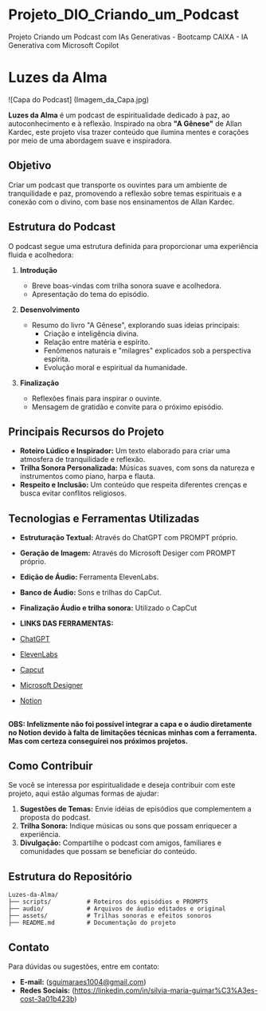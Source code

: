 # Projeto_DIO_Criando_um_Podcast
Projeto Criando um Podcast com IAs Generativas - Bootcamp CAIXA - IA Generativa com Microsoft Copilot
# Luzes da Alma

![Capa do Podcast]
(Imagem_da_Capa.jpg)

**Luzes da Alma** é um podcast de espiritualidade dedicado à paz, ao autoconhecimento e à reflexão. Inspirado na obra **"A Gênese"** de Allan Kardec, este projeto visa trazer conteúdo que ilumina mentes e corações por meio de uma abordagem suave e inspiradora.

## Objetivo

Criar um podcast que transporte os ouvintes para um ambiente de tranquilidade e paz, promovendo a reflexão sobre temas espirituais e a conexão com o divino, com base nos ensinamentos de Allan Kardec.

## Estrutura do Podcast

O podcast segue uma estrutura definida para proporcionar uma experiência fluida e acolhedora:

1. **Introdução**
   - Breve boas-vindas com trilha sonora suave e acolhedora.
   - Apresentação do tema do episódio.

2. **Desenvolvimento**
   - Resumo do livro "A Gênese", explorando suas ideias principais:
     - Criação e inteligência divina.
     - Relação entre matéria e espírito.
     - Fenômenos naturais e "milagres" explicados sob a perspectiva espírita.
     - Evolução moral e espiritual da humanidade.

3. **Finalização**
   - Reflexões finais para inspirar o ouvinte.
   - Mensagem de gratidão e convite para o próximo episódio.

## Principais Recursos do Projeto

- **Roteiro Lúdico e Inspirador:** Um texto elaborado para criar uma atmosfera de tranquilidade e reflexão.
- **Trilha Sonora Personalizada:** Músicas suaves, com sons da natureza e instrumentos como piano, harpa e flauta.
- **Respeito e Inclusão:** Um conteúdo que respeita diferentes crenças e busca evitar conflitos religiosos.

## Tecnologias e Ferramentas Utilizadas

- **Estruturação Textual:** Através do ChatGPT com PROMPT próprio.
- **Geração de Imagem:** Através do Microsoft Desiger com PROMPT próprio.
- **Edição de Áudio:** Ferramenta ElevenLabs.
- **Banco de Áudio:** Sons e trilhas do CapCut.
- **Finalização Áudio e trilha sonora:** Utilizado o CapCut
  
- **LINKS DAS FERRAMENTAS:**
- [ChatGPT](https://chat.openai.com/) 
- [ElevenLabs](https://beta.elevenlabs.io/)
- [Capcut](https://www.capcut.com/pt-br/)
- [Microsoft Designer](https://designer.microsoft.com/)
- [Notion](https://www.notion.so/PODCAST-17e28d53b8a38037bd72d19609576b18)

##
**OBS: Infelizmente não foi possível integrar a capa e o áudio diretamente no Notion devido à falta de limitações técnicas minhas com a ferramenta. Mas com certeza conseguirei nos próximos projetos.**


## Como Contribuir

Se você se interessa por espiritualidade e deseja contribuir com este projeto, aqui estão algumas formas de ajudar:

1. **Sugestões de Temas:** Envie idéias de episódios que complementem a proposta do podcast.
2. **Trilha Sonora:** Indique músicas ou sons que possam enriquecer a experiência.
3. **Divulgação:** Compartilhe o podcast com amigos, familiares e comunidades que possam se beneficiar do conteúdo.

## Estrutura do Repositório

```
Luzes-da-Alma/
├── scripts/          # Roteiros dos episódios e PROMPTS
├── audio/            # Arquivos de áudio editados e original
├── assets/           # Trilhas sonoras e efeitos sonoros
├── README.md         # Documentação do projeto
```

## Contato

Para dúvidas ou sugestões, entre em contato:
- **E-mail:** (sguimaraes1004@gmail.com)
- **Redes Sociais:** (https://linkedin.com/in/silvia-maria-guimar%C3%A3es-cost-3a01b423b)
